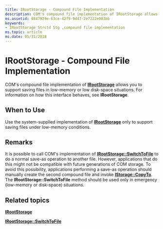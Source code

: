 ```yaml
---
title: IRootStorage - Compound File Implementation
description: COM's compound file implementation of IRootStorage allows you to support saving files in low-memory or low disk-space situations. For information on how this interface behaves, see IRootStorage.
ms.assetid: 0847929e-63ce-42f9-9d47-2e7222e003bb
keywords:
- IRootStorage Strctd Stg ,compound file implementation
ms.topic: article
ms.date: 05/31/2018
---
```


# IRootStorage - Compound File Implementation

COM's compound file implementation of [**IRootStorage**](/windows/desktop/api/Objidl/nn-objidl-irootstorage) allows you to support saving files in low-memory or low disk-space situations. For information on how this interface behaves, see **IRootStorage**.

## When to Use

Use the system-supplied implementation of [**IRootStorage**](/windows/desktop/api/Objidl/nn-objidl-irootstorage) only to support saving files under low-memory conditions.

## Remarks

It is possible to call COM's implementation of [**IRootStorage::SwitchToFile**](/windows/desktop/api/Objidl/nf-objidl-irootstorage-switchtofile) to do a normal save-as operation to another file. However, applications that do this might not be compatible with future generations of COM storage. To avoid this possibility, applications performing a save-as operation should manually create the second compound file and invoke [**IStorage::CopyTo**](/windows/desktop/api/Objidl/nf-objidl-istorage-copyto). The **IRootStorage::SwitchToFile** method should be used only in emergency (low-memory or disk-space) situations.

## Related topics

<dl> <dt>

[**IRootStorage**](/windows/desktop/api/Objidl/nn-objidl-irootstorage)
</dt> <dt>

[**IRootStorage::SwitchToFile**](/windows/desktop/api/Objidl/nf-objidl-irootstorage-switchtofile)
</dt> </dl>

 

 




